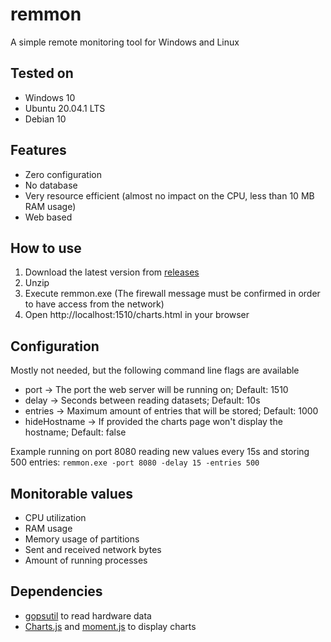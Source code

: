 
# remmon
A simple remote monitoring tool for Windows and Linux

## Tested on
- Windows 10
- Ubuntu 20.04.1 LTS
- Debian 10


## Features

 - Zero configuration
 - No database
 - Very resource efficient (almost no impact on the CPU, less than 10 MB RAM usage)
 - Web based

## How to use

 1. Download the latest version from [releases](https://github.com/Netzwerkfehler/remmon/releases)
 2. Unzip
 3. Execute remmon.exe (The firewall message must be confirmed in order to have access from the network)
 4. Open http://localhost:1510/charts.html in your browser

## Configuration
Mostly not needed, but the following command line flags are available

 - port -> The port the web server will be running on; Default: 1510
 - delay -> Seconds between reading datasets; Default: 10s
 - entries -> Maximum amount of entries that will be stored; Default: 1000
 - hideHostname -> If provided the charts page won't display the hostname; Default: false
 
 Example running on port 8080 reading new values every 15s and storing 500 entries:
 `remmon.exe -port 8080 -delay 15 -entries 500`

## Monitorable values
 - CPU utilization
 - RAM usage
 - Memory usage of partitions
 - Sent and received network bytes
 - Amount of running processes
 
## Dependencies
 - [gopsutil](https://github.com/shirou/gopsutil) to read hardware data
 - [Charts.js](https://github.com/chartjs/Chart.js) and [moment.js](https://github.com/moment/moment) to display charts
